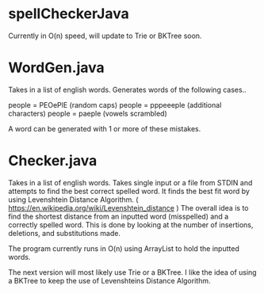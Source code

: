 # spellCheckerJava
Currently in O(n) speed, will update to Trie or BKTree soon.

# WordGen.java

Takes in a list of english words.
Generates words of the following cases..

people = PEOePlE (random caps)
people = pppeeeple (additional characters)
people = paeple (vowels scrambled)

A word can be generated with 1 or more of these mistakes.  

# Checker.java

Takes in a list of english words.
Takes single input or a file from STDIN and attempts to find the best correct spelled word.
It finds the best fit word by using Levenshtein Distance Algorithm. ( https://en.wikipedia.org/wiki/Levenshtein_distance )
The overall idea is to find the shortest distance from an inputted word (misspelled) and a correctly spelled word. This is done by looking at the number of insertions, deletions, and substitutions made.  

The program currently runs in O(n) using ArrayList to hold the inputted words.  

The next version will most likely use Trie or a BKTree.  I like the idea of using a BKTree to keep the use of Levenshteins Distance Algorithm.  

